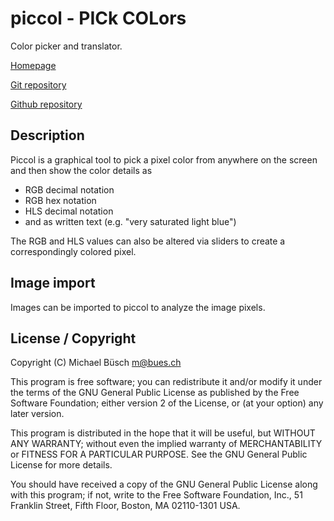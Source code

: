 piccol - PICk COLors
====================

Color picker and translator.

[Homepage](https://bues.ch/)

[Git repository](https://bues.ch/cgit/piccol.git)

[Github repository](https://github.com/mbuesch/piccol)


Description
-----------

Piccol is a graphical tool to pick a pixel color from anywhere on the screen and then show the color details as

* RGB decimal notation
* RGB hex notation
* HLS decimal notation
* and as written text (e.g. "very saturated light blue")

The RGB and HLS values can also be altered via sliders to create a correspondingly colored pixel.


Image import
------------

Images can be imported to piccol to analyze the image pixels.


License / Copyright
-------------------

Copyright (C) Michael Büsch <m@bues.ch>

This program is free software; you can redistribute it and/or modify it under the terms of the GNU General Public License as published by the Free Software Foundation; either version 2 of the License, or (at your option) any later version.

This program is distributed in the hope that it will be useful, but WITHOUT ANY WARRANTY; without even the implied warranty of MERCHANTABILITY or FITNESS FOR A PARTICULAR PURPOSE.  See the GNU General Public License for more details.

You should have received a copy of the GNU General Public License along with this program; if not, write to the Free Software Foundation, Inc., 51 Franklin Street, Fifth Floor, Boston, MA 02110-1301 USA.
